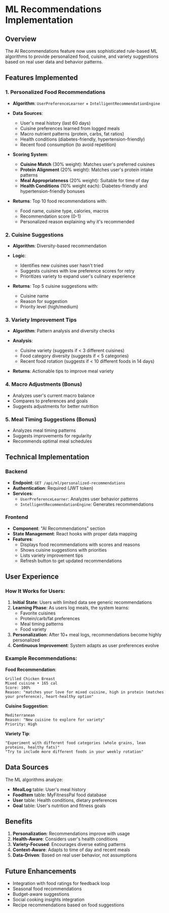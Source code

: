 # ML Recommendations Implementation

## Overview
The AI Recommendations feature now uses sophisticated rule-based ML algorithms to provide personalized food, cuisine, and variety suggestions based on real user data and behavior patterns.

## Features Implemented

### 1. **Personalized Food Recommendations**
- **Algorithm**: `UserPreferenceLearner` + `IntelligentRecommendationEngine`
- **Data Sources**:
  - User's meal history (last 60 days)
  - Cuisine preferences learned from logged meals
  - Macro nutrient patterns (protein, carbs, fat ratios)
  - Health conditions (diabetes-friendly, hypertension-friendly)
  - Recent food consumption (to avoid repetition)

- **Scoring System**:
  - **Cuisine Match** (30% weight): Matches user's preferred cuisines
  - **Protein Alignment** (20% weight): Matches user's protein intake patterns
  - **Meal Appropriateness** (20% weight): Suitable for time of day
  - **Health Conditions** (10% weight each): Diabetes-friendly and hypertension-friendly bonuses

- **Returns**: Top 10 food recommendations with:
  - Food name, cuisine type, calories, macros
  - Recommendation score (0-1)
  - Personalized reason explaining why it's recommended

### 2. **Cuisine Suggestions**
- **Algorithm**: Diversity-based recommendation
- **Logic**:
  - Identifies new cuisines user hasn't tried
  - Suggests cuisines with low preference scores for retry
  - Prioritizes variety to expand user's culinary experience

- **Returns**: Top 5 cuisine suggestions with:
  - Cuisine name
  - Reason for suggestion
  - Priority level (high/medium)

### 3. **Variety Improvement Tips**
- **Algorithm**: Pattern analysis and diversity checks
- **Analysis**:
  - Cuisine variety (suggests if < 3 different cuisines)
  - Food category diversity (suggests if < 5 categories)
  - Recent food rotation (suggests if < 10 different foods in 14 days)

- **Returns**: Actionable tips to improve meal variety

### 4. **Macro Adjustments** (Bonus)
- Analyzes user's current macro balance
- Compares to preferences and goals
- Suggests adjustments for better nutrition

### 5. **Meal Timing Suggestions** (Bonus)
- Analyzes meal timing patterns
- Suggests improvements for regularity
- Recommends optimal meal schedules

## Technical Implementation

### Backend
- **Endpoint**: `GET /api/ml/personalized-recommendations`
- **Authentication**: Required (JWT token)
- **Services**:
  - `UserPreferenceLearner`: Analyzes user behavior patterns
  - `IntelligentRecommendationEngine`: Generates recommendations

### Frontend
- **Component**: "AI Recommendations" section
- **State Management**: React hooks with proper data mapping
- **Features**:
  - Displays food recommendations with scores and reasons
  - Shows cuisine suggestions with priorities
  - Lists variety improvement tips
  - Refresh button to get updated recommendations

## User Experience

### How It Works for Users:

1. **Initial State**: Users with limited data see generic recommendations
2. **Learning Phase**: As users log meals, the system learns:
   - Favorite cuisines
   - Protein/carb/fat preferences
   - Meal timing patterns
   - Food variety
3. **Personalization**: After 10+ meal logs, recommendations become highly personalized
4. **Continuous Improvement**: System adapts as user preferences evolve

### Example Recommendations:

**Food Recommendation**:
```
Grilled Chicken Breast
Mixed cuisine • 165 cal
Score: 100%
Reason: "matches your love for mixed cuisine, high in protein (matches your preference), heart-healthy option"
```

**Cuisine Suggestion**:
```
Mediterranean
Reason: "New cuisine to explore for variety"
Priority: High
```

**Variety Tip**:
```
"Experiment with different food categories (whole grains, lean proteins, healthy fats)"
"Try to include more different foods in your weekly rotation"
```

## Data Sources

The ML algorithms analyze:
- **MealLog** table: User's meal history
- **FoodItem** table: MyFitnessPal food database
- **User** table: Health conditions, dietary preferences
- **Goal** table: User's nutrition and fitness goals

## Benefits

1. **Personalization**: Recommendations improve with usage
2. **Health-Aware**: Considers user's health conditions
3. **Variety-Focused**: Encourages diverse eating patterns
4. **Context-Aware**: Adapts to time of day and recent meals
5. **Data-Driven**: Based on real user behavior, not assumptions

## Future Enhancements

- Integration with food ratings for feedback loop
- Seasonal food recommendations
- Budget-aware suggestions
- Social cooking insights integration
- Recipe recommendations based on food suggestions

